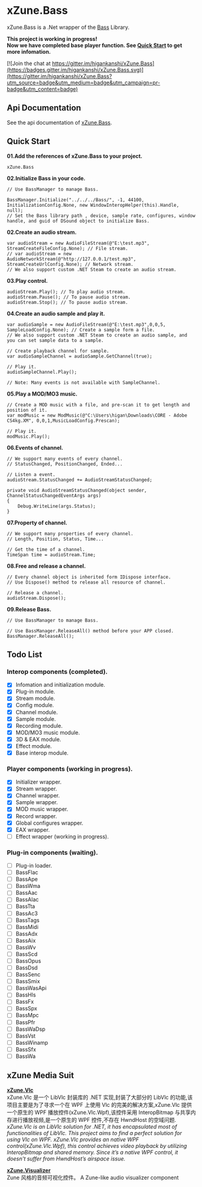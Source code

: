 # xZune.Bass
xZune.Bass is a .Net wrapper of the [Bass](http://www.un4seen.com/bass.html) Library.   
  
**This project is working in progress!**  
**Now we have completed base player function. See [Quick Start](https://github.com/higankanshi/xZune.Bass#quick-start) to get more infomation.**

[![Join the chat at https://gitter.im/higankanshi/xZune.Bass](https://badges.gitter.im/higankanshi/xZune.Bass.svg)](https://gitter.im/higankanshi/xZune.Bass?utm_source=badge&utm_medium=badge&utm_campaign=pr-badge&utm_content=badge) 

## Api Documentation

See the api documentation of [xZune.Bass](http://higan.me/xZune.Bass/api/index.html).

## Quick Start

**01.Add the references of xZune.Bass to your project.**  
```
xZune.Bass
```

**02.Initialize Bass in your code.**
```CSharp
// Use BassManager to manage Bass.

BassManager.Initialize("../../../Bass/", -1, 44100, InitializationConfig.None, new WindowInteropHelper(this).Handle, null);
// Set the Bass library path , device, sample rate, configures, window handle, and guid of DSound object to initialize Bass.
```

**02.Create an audio stream.**
```CSharp
var audioStream = new AudioFileStream(@"E:\test.mp3", StreamCreateFileConfig.None); // File stream.
// var audioStream = new AudioNetworkStream(@"http://127.0.0.1/test.mp3", StreamCreateUrlConfig.None); // Network stream.
// We also support custom .NET Steam to create an audio stream.
```

**03.Play control.**
```CSharp
audioStream.Play(); // To play audio stream.
audioStream.Pause(); // To pause audio stream.
audioStream.Stop(); // To pause audio stream.
```

**04.Create an audio sample and play it.**
```CSharp
var audioSample = new AudioFileStream(@"E:\test.mp3",0,0,5, SampleLoadConfig.None); // Create a sample form a file.
// We also support custom .NET Steam to create an audio sample, and you can set sample data to a sample.

// Create playback channel for sample.
var audioSampleChannel = audioSample.GetChannel(true);

// Play it.
audioSampleChannel.Play();

// Note: Many events is not available with SampleChannel.
```

**05.Play a MOD/MO3 music.**
```CSharp
// Create a MOD music with a file, and pre-scan it to get length and position of it.
var modMusic = new ModMusic(@"C:\Users\higan\Downloads\CORE - Adobe CS4kg.XM", 0,0,1,MusicLoadConfig.Prescan);

// Play it.
modMusic.Play();
```

**06.Events of channel.**
```CSharp
// We support many events of every channel.
// StatusChanged, PositionChanged, Ended...

// Listen a event.
audioStream.StatusChanged += AudioStreamStatusChanged;

private void AudioStreamStatusChanged(object sender, ChannelStatusChangedEventArgs args)
{
    Debug.WriteLine(args.Status);
}                                                                                
```

**07.Property of channel.**
```CSharp
// We support many properties of every channel.
// Length, Position, Status, Time...

// Get the time of a channel.
TimeSpan time = audioStream.Time;                                   
```

**08.Free and release a channel.**
```CSharp
// Every channel object is inherited form IDispose interface.
// Use Dispose() method to release all resource of channel.

// Release a channel.
audioStream.Dispose();                               
```

**09.Release Bass.**
```CSharp
// Use BassManager to manage Bass.

// Use BassManager.ReleaseAll() method before your APP closed.
BassManager.ReleaseAll();
```

## Todo List  

### Interop components (completed).
- [x] Infomation and initialization module.
- [x] Plug-in module.
- [x] Stream module.
- [x] Config module.
- [x] Channel module.
- [x] Sample module.
- [x] Recording module.
- [x] MOD/MO3 music module.
- [x] 3D & EAX module.
- [x] Effect module.
- [x] Base interop module.

### Player components (working in progress).
- [x] Initializer wrapper.
- [x] Stream wrapper.
- [x] Channel wrapper.
- [x] Sample wrapper.
- [x] MOD music wrapper.
- [x] Record wrapper.
- [x] Global configures wrapper.
- [x] EAX wrapper.
- [ ] Effect wrapper (working in progress).

### Plug-in components (waiting).
- [ ] Plug-in loader.
- [ ] BassFlac
- [ ] BassApe
- [ ] BassWma
- [ ] BassAac
- [ ] BassAlac
- [ ] BassTta
- [ ] BassAc3
- [ ] BassTags
- [ ] BassMidi
- [ ] BassAdx
- [ ] BassAix
- [ ] BassWv
- [ ] BassScd
- [ ] BassOpus
- [ ] BassDsd
- [ ] BassSenc
- [ ] BassSmix
- [ ] BassWasApi
- [ ] BassHls
- [ ] BassFx
- [ ] BassSpx
- [ ] BassMpc
- [ ] BassPfr
- [ ] BassWaDsp
- [ ] BassVst
- [ ] BassWinamp
- [ ] BassSfx
- [ ] BassWa

## xZune Media Suit  

**[xZune.Vlc](https://github.com/higankanshi/xZune.Vlc)**  
xZune.Vlc 是一个 LibVlc 封装库的 .NET 实现,封装了大部分的 LibVlc 的功能,该项目主要是为了寻求一个在 WPF 上使用 Vlc 的完美的解决方案,xZune.Vlc 提供一个原生的 WPF 播放控件(xZune.Vlc.Wpf),该控件采用 InteropBitmap 与共享内存进行播放视频,是一个原生的 WPF 控件,不存在 HwndHost 的空域问题.  
_xZune.Vlc is an LibVlc solution for .NET, it has encapsulated most of functionalities of LibVlc. This project aims to find a perfect solution for using Vlc on WPF. xZune.Vlc provides an native WPF control(xZune.Vlc.Wpf), this control achieves video playback by utilizing InteropBitmap and shared memory. Since it’s a native WPF control, it doesn't suffer from HwndHost’s airspace issue._  

**[xZune.Visualizer](https://github.com/higankanshi/xZune.Visualizer)**  
 Zune 风格的音频可视化控件。
A Zune-like audio visualizer component 
